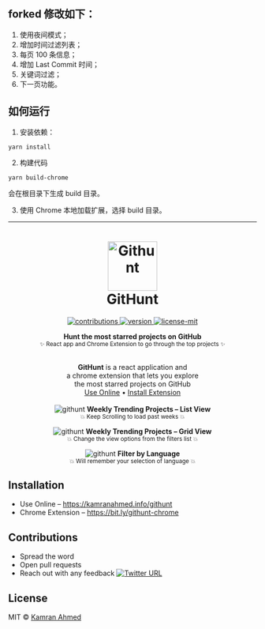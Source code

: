 
## forked 修改如下：

1. 使用夜间模式；
2. 增加时间过滤列表；
3. 每页 100 条信息；
4. 增加 Last Commit 时间；
5. 关键词过滤；
6. 下一页功能。

## 如何运行

1. 安装依赖：

```
yarn install
```

2. 构建代码

```
yarn build-chrome
```

会在根目录下生成 build 目录。

3. 使用 Chrome 本地加载扩展，选择 build 目录。

-----

<h1 align="center">
  	<img height="100" src="https://raw.github.com/kamranahmedse/githunt/master/public/img/logo.svg?sanitize=true" alt="Githunt" /> <br> GitHunt
</h1>

<p align="center">
  <a href="https://github.com/kamranahmedse/githunt">
    <img src="https://img.shields.io/badge/contributions-welcome-brightgreen.svg" alt="contributions" />
  </a>
  <a href="https://chrome.google.com/webstore/detail/githunt/khpcnaokfebphakjgdgpinmglconplhp">
    <img src="https://img.shields.io/chrome-web-store/v/khpcnaokfebphakjgdgpinmglconplhp.svg" alt="version" />
  </a>
  <a href="https://github.com/kamranahmedse/githunt/blob/master/license.md">
    <img src="https://img.shields.io/badge/License-MIT-yellow.svg" alt="license-mit" />
  </a>
</p>

<p align="center">
  <b>Hunt the most starred projects on GitHub</b></br>
  <sub>✨ React app and Chrome Extension to go through the top projects ✨<sub> 
</p>

<p align="center">
  <br><b>GitHunt</b> is a react application and<br>a chrome extension that lets you explore
  <br>the most starred projects on GitHub<br><a href="https://kamranahmed.info/githunt">Use Online</a> • <a href="https://bit.ly/githunt-chrome">Install Extension</a>
  <br><br><img alt="githunt" src="./.github/list.png">
  <b>Weekly Trending Projects – List View</b><br>
  <sub>💥 Keep Scrolling to load past weeks 💥</sub>
</p>

<p align="center">
  <img alt="githunt" src="./.github/grid.png">
  <b>Weekly Trending Projects – Grid View</b><br>
  <sub>💥 Change the view options from the filters list 💥</sub>
</p>

<p align="center">
  <img alt="githunt" src="./.github/lang.png">
  <b>Filter by Language</b><br>
  <sub>💥 Will remember your selection of language 💥</sub>
</p>


## Installation

* Use Online – https://kamranahmed.info/githunt
* Chrome Extension – https://bit.ly/githunt-chrome

## Contributions

* Spread the word
* Open pull requests
* Reach out with any feedback [![Twitter URL](https://img.shields.io/twitter/url/https/twitter.com/kamranahmedse.svg?style=social&label=Follow%20%40kamranahmedse)](https://twitter.com/kamranahmedse)

## License
MIT © [Kamran Ahmed](https://kamranahmed.info)
